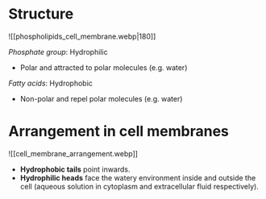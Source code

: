 # Structure
![[phospholipids_cell_membrane.webp|180]]

*Phosphate group*: Hydrophilic
- Polar and attracted to polar molecules (e.g. water)

*Fatty acids*: Hydrophobic
- Non-polar and repel polar molecules (e.g. water)

# Arrangement in cell membranes
![[cell_membrane_arrangement.webp]]

- **Hydrophobic tails** point inwards.
- **Hydrophilic heads** face the watery environment inside and outside the cell (aqueous solution in cytoplasm and extracellular fluid respectively).

